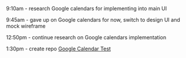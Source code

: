  9:10am - research Google calendars for implementing into main UI

 9:45am - gave up on Google calendars for now, switch to design UI and mock wireframe 

 12:50pm - continue research on Google calendars implementation

 1:30pm - create repo [Google Calendar Test](#)